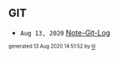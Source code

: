 ## GIT


* <code>Aug 13, 2020</code> [Note-Git-Log](2020-08-13T14-39-44-note-git-log.md)

<sup><sub>generated 13 Aug 2020 14:51:52 by <a href='https://github.com/senorprogrammer/til'>til</a></sub></sup>
